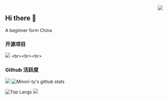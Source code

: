<img align="right" src="https://count.getloli.com/get/@:Minori-ty?theme=rule34">

## Hi there 👋

A beginner form China

### 开源项目

[![](https://github-readme-stats.vercel.app/api/pin/?username=LakeSmile&repo=CrawltoHowNet)]([https://github.com/Minori-ty/mp4To4K-rust](https://github.com/LakeSmile/CrawltoHowNet))
<br><br><br>

### Github 活跃度

[![](https://activity-graph.herokuapp.com/graph?username=LakeSmile&theme=dracula)](https://github.com/ashutosh00710/github-readme-activity-graph)
![Minori-ty's github stats](https://github-readme-stats.vercel.app/api?username=LakeSmile&show_icons=true&theme=vue)

![Top Langs](https://github-readme-stats.vercel.app/api/top-langs/?username=LakeSmile&langs_count=6)
![](https://github-readme-stats.vercel.app/api/top-langs/?username=LakeSmile&layout=compact&langs_count=6)
<!--
**LakeSmile/LakeSmile** is a ✨ _special_ ✨ repository because its `README.md` (this file) appears on your GitHub profile.

Here are some ideas to get you started:

- 🔭 I’m currently working on ...
- 🌱 I’m currently learning ...
- 👯 I’m looking to collaborate on ...
- 🤔 I’m looking for help with ...
- 💬 Ask me about ...
- 📫 How to reach me: ...
- 😄 Pronouns: ...
- ⚡ Fun fact: ...
-->
